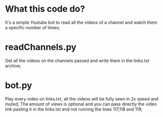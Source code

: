 # What this code do?
It's a simple Youtube bot to read all the videos of a channel and watch them a specific number of times;

# readChannels.py
Get all the videos on the channels passed and write them in the links.txt archive;

# bot.py
Play every video on links.txt, all the videos will be fully seen in 2x speed and muted;
The amount of views is optional and you can pass directly the video link pasting it in the links.txt and not running the lines 117,118 and 119;
